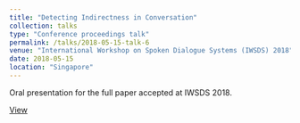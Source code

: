 ```yaml
---
title: "Detecting Indirectness in Conversation"
collection: talks
type: "Conference proceedings talk"
permalink: /talks/2018-05-15-talk-6
venue: "International Workshop on Spoken Dialogue Systems (IWSDS) 2018"
date: 2018-05-15
location: "Singapore"
---
```


Oral presentation for the full paper accepted at IWSDS 2018.

[View](https://pranav-goel.github.io/files/detecting-indirectness-conversations-complete.pdf)

